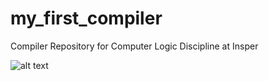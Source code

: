 # my_first_compiler
Compiler Repository for Computer Logic Discipline at Insper

![alt text](https://github.com/SabrinaSimao/my_first_compiler/blob/master/imgs/h9.png)
